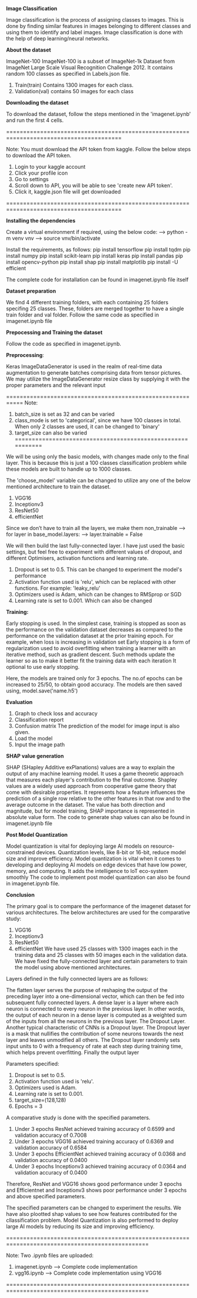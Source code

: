 **Image Classification**

Image classification is the process of assigning classes to images. This is done by finding similar features in images belonging to different classes and using them to identify and label images. Image classification is done with the help of deep learning/neural networks.

**About the dataset**

ImageNet-100
ImageNet-100 is a subset of ImageNet-1k Dataset from ImageNet Large Scale Visual Recognition Challenge 2012. It contains random 100 classes as specified in Labels.json file.
1. Train(train) Contains 1300 images for each class.
2. Validation(val) contains 50 images for each class

**Downloading the dataset**

To download the dataset, follow the steps mentioned in the 'imagenet.ipynb' and run the first 4 cells.

========================================================================================

Note: You must download the API token from kaggle. Follow the below steps to download the API token.
1. Login to your kaggle account
2. Click your profile icon
3. Go to settings
4. Scroll down to API, you will be able to see 'create new API token'.
5. Click it, kaggle.json file will get downloaded
   
========================================================================================

**Installing the dependencies**

Create a virtual environment if required, using the below code:
--> python -m venv vnv
--> source vnv/bin/activate

Install the requirements, as follows:
pip install tensorflow
pip install tqdm
pip install numpy
pip install scikit-learn
pip install keras
pip install pandas
pip install opencv-python
pip install shap
pip install matplotlib
pip install -U efficient

The complete code for installation can be found in imagenet.ipynb file itself

**Dataset preparation**

We find 4 different training folders, with each containing 25 folders specifing 25 classes. These, folders are merged together to have a single train folder and val folder.
Follow the same code as specified in imagenet.ipynb file

**Prepocessing and Training the dataset**

Follow the code as specified in imagenet.ipynb.

**Preprocessing**:

Keras ImageDataGenerator is used in the realm of real-time data augmentation to generate batches comprising data from tensor pictures. We may utilize the ImageDataGenerator resize class by supplying it with the proper parameters and the relevant input

===========================================================
Note: 
1. batch_size is set as 32 and can be varied
2. class_mode is set to 'categorical', since we have 100 classes in total. When only 2 classes are used, it can be changed to 'binary'
3. target_size can also be varied
===========================================================

We will be using only the basic models, with changes made only to the final layer. This is because this is just a 100 classes classification problem while these models are built to handle up to 1000 classes.

The 'choose_model' variable can be changed to utilize any one of the below mentioned architecture to train the dataset.
1. VGG16
2. Inceptionv3
3. ResNet50
4. efficientNet

Since we don’t have to train all the layers, we make them non_trainable
--> for layer in base_model.layers:
-->     layer.trainable = False

We will then build the last fully-connected layer. I have just used the basic settings, but feel free to experiment with different values of dropout, and different Optimisers, activation functions and learning rate.
1. Dropout is set to 0.5. This can be changed to experiment the model's performance
2. Activation function used is 'relu', which can be replaced with other functions. For example: 'leaky_relu'
3. Optimizers used is Adam, which can be changes to RMSprop or SGD
4. Learning rate is set to 0.001. Which can also be changed
   
**Training:**

Early stopping is used. In the simplest case, training is stopped as soon as the performance on the validation dataset decreases as compared to the performance on the validation dataset at the prior training epoch. For example, when loss is increasing in validation set
Early stopping is a form of regularization used to avoid overfitting when training a learner with an iterative method, such as gradient descent. Such methods update the learner so as to make it better fit the training data with each iteration
It optional to use early stopping.

Here, the models are trained only for 3 epochs. The no.of epochs can be increased to 25/50, to obtain good accuracy.
The models are then saved using, model.save('name.h5')

**Evaluation**

1. Graph to check loss and accuracy
2. Classification report
3. Confusion matrix
The prediction of the model for image input is also given.
1. Load the model
2. Input the image path
   
**SHAP value generation**

SHAP (SHapley Additive exPlanations) values are a way to explain the output of any machine learning model. It uses a game theoretic approach that measures each player's contribution to the final outcome. Shapley values are a widely used approach from cooperative game theory that come with desirable properties. It represents how a feature influences the prediction of a single row relative to the other features in that row and to the average outcome in the dataset. The value has both direction and magnitude, but for model training, SHAP importance is represented in absolute value form.
The code to generate shap values can also be found in imagenet.ipynb file

**Post Model Quantization**

Model quantization is vital for deploying large AI models on resource-constrained devices. Quantization levels, like 8-bit or 16-bit, reduce model size and improve efficiency. Model quantization is vital when it comes to developing and deploying AI models on edge devices that have low power, memory, and computing. It adds the intelligence to IoT eco-system smoothly
The code to implement post model quantization can also be found in imagenet.ipynb file.

**Conclusion**

The primary goal is to compare the performance of the imagenet dataset for various architectures. The below architectures are used for the comparative study:
1. VGG16
2. Inceptionv3
3. ResNet50
4. efficientNet
We have used 25 classes with 1300 images each in the training data and 25 classes with 50 images each in the validation data. We have fixed the fully-connected layer and certain parameters to train the model using above mentioned architectures.

Layers defined in the fully connected layers are as follows:

The flatten layer serves the purpose of reshaping the output of the preceding layer into a one-dimensional vector, which can then be fed into subsequent fully connected layers. 
A dense layer is a layer where each neuron is connected to every neuron in the previous layer. In other words, the output of each neuron in a dense layer is computed as a weighted sum of the inputs from all the neurons in the previous layer.
The Dropout Layer. Another typical characteristic of CNNs is a Dropout layer. The Dropout layer is a mask that nullifies the contribution of some neurons towards the next layer and leaves unmodified all others. The Dropout layer randomly sets input units to 0 with a frequency of rate at each step during training time, which helps prevent overfitting.
Finally the output layer

Parameters specified:

1. Dropout is set to 0.5.
2. Activation function used is 'relu'.
3. Optimizers used is Adam.
4. Learning rate is set to 0.001.
5. target_size=(128,128)
6. Epochs = 3

A comparative study is done with the specified parameters.

1. Under 3 epochs ResNet achieved training accuracy of 0.6599 and validation accuracy of 0.7008
2. Under 3 epochs VGG16 achieved training accuracy of 0.6369 and validation accuracy of 0.6584
3. Under 3 epochs EfficientNet achieved training accuracy of 0.0368 and validation accuracy of 0.0400
4. Under 3 epochs Inceptionv3 achieved training accuracy of 0.0364 and validation accuracy of 0.0400

Therefore, ResNet and VGG16 shows good performance under 3 epochs and Efficientnet and Inceptionv3 shows poor performance under 3 epochs and above specified parameters.

The specified parameters can be changed to experiment the results. We have also plootted shap values to see how features contributed for the cllassification problem. Model Quantization is also performed to deploy large AI models by reducing its size and improving efficiency.

================================================================================================

Note:
Two .ipynb files are uploaded:
1. imagenet.ipynb --> Complete code implementation
2. vgg16.ipynb --> Complete code implementation using VGG16

================================================================================================



